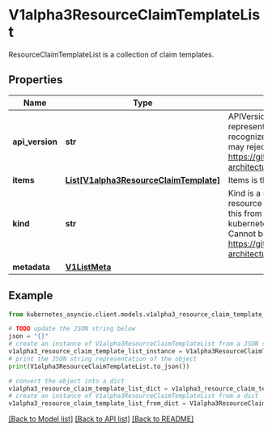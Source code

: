 # V1alpha3ResourceClaimTemplateList

ResourceClaimTemplateList is a collection of claim templates.

## Properties

Name | Type | Description | Notes
------------ | ------------- | ------------- | -------------
**api_version** | **str** | APIVersion defines the versioned schema of this representation of an object. Servers should convert recognized schemas to the latest internal value, and may reject unrecognized values. More info: https://git.k8s.io/community/contributors/devel/sig-architecture/api-conventions.md#resources | [optional] 
**items** | [**List[V1alpha3ResourceClaimTemplate]**](V1alpha3ResourceClaimTemplate.md) | Items is the list of resource claim templates. | 
**kind** | **str** | Kind is a string value representing the REST resource this object represents. Servers may infer this from the endpoint the kubernetes_asyncio.client submits requests to. Cannot be updated. In CamelCase. More info: https://git.k8s.io/community/contributors/devel/sig-architecture/api-conventions.md#types-kinds | [optional] 
**metadata** | [**V1ListMeta**](V1ListMeta.md) |  | [optional] 

## Example

```python
from kubernetes_asyncio.client.models.v1alpha3_resource_claim_template_list import V1alpha3ResourceClaimTemplateList

# TODO update the JSON string below
json = "{}"
# create an instance of V1alpha3ResourceClaimTemplateList from a JSON string
v1alpha3_resource_claim_template_list_instance = V1alpha3ResourceClaimTemplateList.from_json(json)
# print the JSON string representation of the object
print(V1alpha3ResourceClaimTemplateList.to_json())

# convert the object into a dict
v1alpha3_resource_claim_template_list_dict = v1alpha3_resource_claim_template_list_instance.to_dict()
# create an instance of V1alpha3ResourceClaimTemplateList from a dict
v1alpha3_resource_claim_template_list_from_dict = V1alpha3ResourceClaimTemplateList.from_dict(v1alpha3_resource_claim_template_list_dict)
```
[[Back to Model list]](../README.md#documentation-for-models) [[Back to API list]](../README.md#documentation-for-api-endpoints) [[Back to README]](../README.md)


